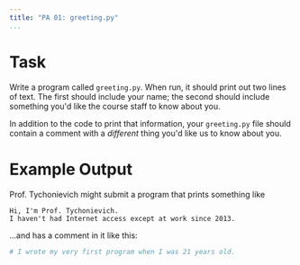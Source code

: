 ```yaml
---
title: "PA 01: greeting.py"
...
```


# Task

Write a program called `greeting.py`.
When run, it should print out two lines of text.
The first should include your name;
the second should include something you'd like the course staff to know about you.

In addition to the code to print that information,
your `greeting.py` file should contain a comment with a *different* thing
you'd like us to know about you.

# Example Output

Prof. Tychonievich might submit a program that prints something like

````
Hi, I'm Prof. Tychonievich.
I haven't had Internet access except at work since 2013.
````

…and has a comment in it like this:

````python
# I wrote my very first program when I was 21 years old.
````
